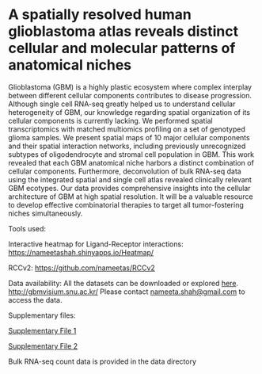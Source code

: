 # A spatially resolved human glioblastoma atlas reveals distinct cellular and molecular patterns of anatomical niches

Glioblastoma (GBM) is a highly plastic ecosystem where complex interplay between different cellular components contributes to disease progression. Although single cell RNA-seq greatly helped us to understand cellular heterogeneity of GBM, our knowledge regarding spatial organization of its cellular components is currently lacking. We performed spatial transcriptomics with matched multiomics profiling on a set of genotyped glioma samples. We present spatial maps of 10 major cellular components and their spatial interaction networks, including previously unrecognized subtypes of oligodendrocyte and stromal cell population in GBM. This work revealed that each GBM anatomical niche harbors a distinct combination of cellular components. Furthermore, deconvolution of bulk RNA-seq data using the integrated spatial and single cell atlas revealed clinically relevant GBM ecotypes. Our data provides comprehensive insights into the cellular architecture of GBM at  high spatial resolution. It will be a valuable resource to develop effective combinatorial therapies to target all tumor-fostering niches simultaneously.

Tools used:

Interactive heatmap for Ligand-Receptor interactions: https://nameetashah.shinyapps.io/Heatmap/

RCCv2: https://github.com/nameetas/RCCv2

Data availability:
All the datasets can be downloaded or explored <a href = "http://gbmvisium.snu.ac.kr/">here</a>.
http://gbmvisium.snu.ac.kr/
Please contact <nameeta.shah@gmail.com> to access the data.

Supplementary files:

[Supplementary File 1](https://drive.google.com/file/d/1U6udzEqgecvUnRj2QAxlSQEtUiWuQCQI/view?usp=share_link)

[Supplementary File 2](https://drive.google.com/file/d/1u3Gw7MBHgDwZtvvCZyZxegjeb7D0JqEa/view?usp=share_link)

Bulk RNA-seq count data is provided in the data directory
